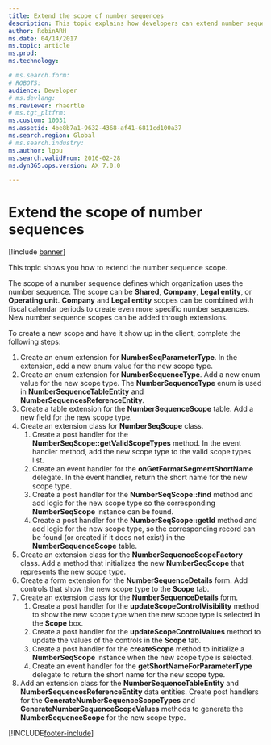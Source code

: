 ```yaml
---
title: Extend the scope of number sequences
description: This topic explains how developers can extend number sequence scope.
author: RobinARH
ms.date: 04/14/2017
ms.topic: article
ms.prod: 
ms.technology: 

# ms.search.form: 
# ROBOTS: 
audience: Developer
# ms.devlang: 
ms.reviewer: rhaertle
# ms.tgt_pltfrm: 
ms.custom: 10031
ms.assetid: 4be8b7a1-9632-4368-af41-6811cd100a37
ms.search.region: Global
# ms.search.industry: 
ms.author: lgou
ms.search.validFrom: 2016-02-28
ms.dyn365.ops.version: AX 7.0.0

---
```


# Extend the scope of number sequences

[!include [banner](../includes/banner.md)]

This topic shows you how to extend the number sequence scope.

The scope of a number sequence defines which organization uses the number sequence. The scope can be **Shared**, **Company**, **Legal entity**, or **Operating unit**. **Company** and **Legal entity** scopes can be combined with fiscal calendar periods to create even more specific number sequences. New number sequence scopes can be added through extensions.  

To create a new scope and have it show up in the client, complete the following steps:

1. Create an enum extension for **NumberSeqParameterType**. In the extension, add a new enum value for the new scope type. 
2. Create an enum extension for **NumberSequenceType**. Add a new enum value for the new scope type. The **NumberSequenceType** enum is used in **NumberSequenceTableEntity** and **NumberSequencesReferenceEntity**.
3. Create a table extension for the **NumberSequenceScope** table. Add a new field for the new scope type.
4. Create an extension class for **NumberSeqScope** class.
   1. Create a post handler for the **NumberSeqScope::getValidScopeTypes** method. In the event handler method, add the new scope type to the valid scope types list.
   1. Create an event handler for the **onGetFormatSegmentShortName** delegate. In the event handler, return the short name for the new scope type.
   1. Create a post handler for the **NumberSeqScope::find** method and add logic for the new scope type so the corresponding **NumberSeqScope** instance can be found.   
   1. Create a post handler for the **NumberSeqScope::getId** method and add logic for the new scope type, so the corresponding record can be found (or created if it does not exist) in the **NumberSequenceScope** table. 
5. Create an extension class for the **NumberSequenceScopeFactory** class. Add a method that initializes the new **NumberSeqScope** that represents the new scope type.
6. Create a form extension for the **NumberSequenceDetails** form. Add controls that show the new scope type to the **Scope** tab.
7. Create an extension class for the **NumberSequenceDetails** form.
   1. Create a post handler for the **updateScopeControlVisibility** method to show the new scope type when the new scope type is selected in the **Scope** box.
   2. Create a post handler for the **updateScopeControlValues** method to update the values of the controls in the **Scope** tab.
   3. Create a post handler for the **createScope** method to initialize a **NumberSeqScope** instance when the new scope type is selected.
   4. Create an event handler for the **getShortNameForParameterType** delegate to return the short name for the new scope type.
8. Add an extension class for the **NumberSequenceTableEntity** and **NumberSequencesReferenceEntity** data entities. Create post handlers for the **GenerateNumberSequenceScopeTypes** and **GenerateNumberSequenceScopeValues** methods to generate the **NumberSequenceScope** for the new scope type.




[!INCLUDE[footer-include](../../../includes/footer-banner.md)]